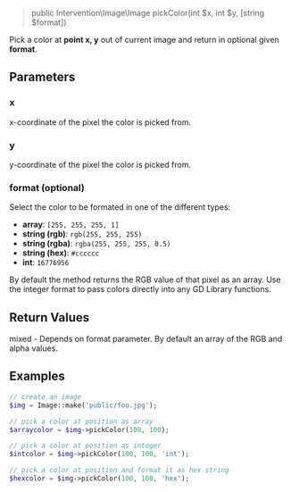 > public Intervention\Image\Image pickColor(int $x, int $y, [string $format])

Pick a color at **point x, y** out of current image and return in optional given **format**.

## Parameters

### x
x-coordinate of the pixel the color is picked from.

### y
y-coordinate of the pixel the color is picked from.

### format (optional)
Select the color to be formated in one of the different types:

- **array**: `[255, 255, 255, 1]`
- **string (rgb)**: `rgb(255, 255, 255)`
- **string (rgba)**: `rgba(255, 255, 255, 0.5)`
- **string (hex)**: `#cccccc`
- **int**: `16776956`

By default the method returns the RGB value of that pixel as an array. Use the integer format to pass colors directly into any GD Library functions.

## Return Values
mixed - Depends on format parameter. By default an array of the RGB and alpha values.

## Examples

```php
// create an image
$img = Image::make('public/foo.jpg');

// pick a color at position as array
$arraycolor = $img->pickColor(100, 100);

// pick a color at position as integer
$intcolor = $img->pickColor(100, 100, 'int');

// pick a color at position and format it as hex string
$hexcolor = $img->pickColor(100, 100, 'hex');
```
